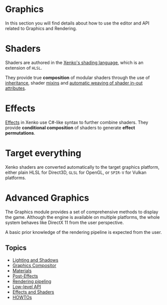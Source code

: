 # Graphics

In this section you will find details about how to use the editor and API related to Graphics and Rendering.

# Shaders

Shaders are authored in the [Xenko's shading language](effects-and-shaders/shading-language/index.md), which is an extension of `HLSL`.

They provide true **composition** of modular shaders through the use of [inheritance](effects-and-shaders/shading-language/classes-mixins-and-inheritance.md), shader [mixins](effects-and-shaders/shading-language/composition.md) and [automatic weaving of shader in-out attributes](effects-and-shaders/shading-language/automatic-shader-stage-input-output.md).

# Effects

[Effects](effects-and-shaders/effect-language.md) in Xenko use C#-like syntax to further combine shaders. They provide **conditional composition** of shaders to generate **effect permutations**.

# Target everything

Xenko shaders are converted automatically to the target graphics platform, either plain HLSL for Direct3D, `GLSL` for OpenGL, or `SPIR-V` for Vulkan platforms.

# Advanced Graphics

The Graphics module provides a set of comprehensive methods to display the game. Although the engine is available on multiple platforms, the whole system behaves like DirectX 11 from the user perspective.

A basic prior knowledge of the rendering pipeline is expected from the user.

## Topics

- [Lighting and Shadows](lighting-and-shadows/index.md)
- [Graphics Compositor](graphics-compositor/index.md)
- [Materials](materials/index.md)
- [Post-Effects](post-effects/index.md)
- [Rendering pipeling](rendering-pipeline/index.md)
- [Low-level API](low-level-api/index.md)
- [Effects and Shaders](effects-and-shaders/index.md)
- [HOWTOs](howtos/index.md)